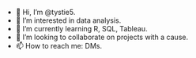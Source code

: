 - 👋 Hi, I’m @tystie5.
- 👀 I’m interested in data analysis.
- 🌱 I’m currently learning R, SQL, Tableau.
- 💞️ I’m looking to collaborate on projects with a cause.
- 📫 How to reach me: DMs.

<!---
mhedi5/mhedi5 is a ✨ special ✨ repository because its `README.md` (this file) appears on your GitHub profile.
You can click the Preview link to take a look at your changes.
--->
